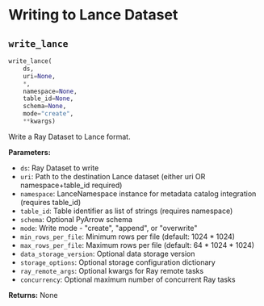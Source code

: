 # Writing to Lance Dataset

## `write_lance`

```python
write_lance(
    ds, 
    uri=None, 
    *, 
    namespace=None, 
    table_id=None, 
    schema=None, 
    mode="create", 
    **kwargs)
```

Write a Ray Dataset to Lance format.

**Parameters:**

- `ds`: Ray Dataset to write
- `uri`: Path to the destination Lance dataset (either uri OR namespace+table_id required)
- `namespace`: LanceNamespace instance for metadata catalog integration (requires table_id)
- `table_id`: Table identifier as list of strings (requires namespace)
- `schema`: Optional PyArrow schema
- `mode`: Write mode - "create", "append", or "overwrite"
- `min_rows_per_file`: Minimum rows per file (default: 1024 * 1024)
- `max_rows_per_file`: Maximum rows per file (default: 64 * 1024 * 1024)
- `data_storage_version`: Optional data storage version
- `storage_options`: Optional storage configuration dictionary
- `ray_remote_args`: Optional kwargs for Ray remote tasks
- `concurrency`: Optional maximum number of concurrent Ray tasks

**Returns:** None

